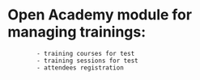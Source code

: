 Open Academy module for managing trainings:
=====================
            - training courses for test
            - training sessions for test
            - attendees registration

